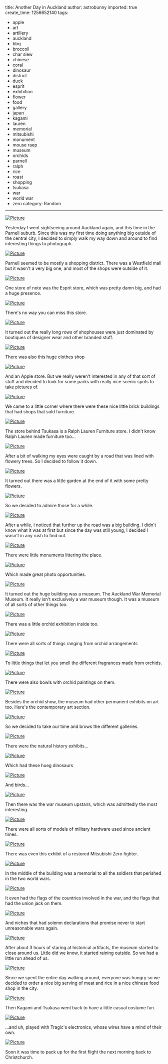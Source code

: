 title: Another Day in Auckland
author: astrobunny
imported: true
create_time: 1256652140
tags:
- apple
- art
- artillery
- auckland
- bbq
- broccoli
- char siew
- chinese
- coral
- dinosaur
- district
- duck
- esprit
- exhibition
- flower
- food
- gallery
- japan
- kagami
- lauren
- memorial
- mitsubishi
- monument
- mouse raep
- museum
- orchids
- parnell
- ralph
- rice
- roast
- shopping
- tsukasa
- war
- world war
- zero
category: Random
---
 [![](wp-uploads/2009/10/wpid-DSC_0830-500x332.jpg "Picture")](/images/wp-uploads/2009/10/wpid-DSC_0830.JPG)  
  
Yesterday I went sightseeing around Auckland again, and this time in the Parnell suburb. Since this was my first time doing anything big outside of the central city, I decided to simply walk my way down and around to find interesting things to photograph.  
<!--more-->  
 [![](wp-uploads/2009/10/wpid-DSC_0831-500x332.jpg "Picture")](/images/wp-uploads/2009/10/wpid-DSC_0831.JPG)  
  
Parnell seemed to be mostly a shopping district. There was a Westfield mall but it wasn't a very big one, and most of the shops were outside of it.  
  
 [![](wp-uploads/2009/10/wpid-DSC_0851-500x332.jpg "Picture")](/images/wp-uploads/2009/10/wpid-DSC_0851.JPG)  
  
One store of note was the Esprit store, which was pretty damn big, and had a huge presence.  
  
 [![](wp-uploads/2009/10/wpid-DSC_08561-500x332.jpg "Picture")](/images/wp-uploads/2009/10/wpid-DSC_08561.JPG)  
  
There's no way you can miss this store.  
  
 [![](wp-uploads/2009/10/wpid-DSC_0888-500x332.jpg "Picture")](/images/wp-uploads/2009/10/wpid-DSC_0888.JPG)  
  
It turned out the really long rows of shophouses were just dominated by boutiques of designer wear and other branded stuff.  
  
 [![](wp-uploads/2009/10/wpid-DSC_0898-500x332.jpg "Picture")](/images/wp-uploads/2009/10/wpid-DSC_0898.JPG)  
  
There was also this huge clothes shop  
  
 [![](wp-uploads/2009/10/wpid-DSC_0899-500x332.jpg "Picture")](/images/wp-uploads/2009/10/wpid-DSC_0899.JPG)  
  
And an Apple store. But we really weren't interested in any of that sort of stuff and decided to look for some parks with really nice scenic spots to take pictures of.  
  
 [![](wp-uploads/2009/10/wpid-DSC_0917-500x332.jpg "Picture")](/images/wp-uploads/2009/10/wpid-DSC_0917.JPG)  
  
We came to a little corner where there were these nice little brick buildings that had shops that sold furniture.  
  
 [![](wp-uploads/2009/10/wpid-DSC_0919-500x332.jpg "Picture")](/images/wp-uploads/2009/10/wpid-DSC_0919.JPG)  
  
The store behind Tsukasa is a Ralph Lauren Furniture store. I didn't know Ralph Lauren made furniture too...  
  
 [![](wp-uploads/2009/10/wpid-DSC_0930-500x332.jpg "Picture")](/images/wp-uploads/2009/10/wpid-DSC_0930.JPG)  
  
After a bit of walking my eyes were caught by a road that was lined with flowery trees. So I decided to follow it down.  
  
 [![](wp-uploads/2009/10/wpid-DSC_0936-500x332.jpg "Picture")](/images/wp-uploads/2009/10/wpid-DSC_0936.JPG)  
  
It turned out there was a little garden at the end of it with some pretty flowers.  
  
 [![](wp-uploads/2009/10/wpid-DSC_0937-500x332.jpg "Picture")](/images/wp-uploads/2009/10/wpid-DSC_0937.JPG)  
  
So we decided to admire those for a while.  
  
 [![](wp-uploads/2009/10/wpid-DSC_0941-500x332.jpg "Picture")](/images/wp-uploads/2009/10/wpid-DSC_0941.JPG)  
  
After a while, I noticed that further up the road was a big building. I didn't know what it was at first but since the day was still young, I decided I wasn't in any rush to find out.  
  
 [![](wp-uploads/2009/10/wpid-DSC_0944-500x332.jpg "Picture")](/images/wp-uploads/2009/10/wpid-DSC_0944.JPG)  
  
There were little monuments littering the place.  
  
 [![](wp-uploads/2009/10/wpid-DSC_0952-500x332.jpg "Picture")](/images/wp-uploads/2009/10/wpid-DSC_0952.JPG)  
  
Which made great photo opportunities.  
  
 [![](wp-uploads/2009/10/wpid-DSC_0956-500x332.jpg "Picture")](/images/wp-uploads/2009/10/wpid-DSC_0956.JPG)  
  
It turned out the huge building was a museum. The Auckland War Memorial Museum. It really isn't exclusively a war museum though. It was a museum of all sorts of other things too.  
  
 [![](wp-uploads/2009/10/wpid-DSC_0980-500x332.jpg "Picture")](/images/wp-uploads/2009/10/wpid-DSC_0980.JPG)  
  
There was a little orchid exhibition inside too.  
  
 [![](wp-uploads/2009/10/wpid-DSC_0058-500x332.jpg "Picture")](/images/wp-uploads/2009/10/wpid-DSC_0058.JPG)  
  
There were all sorts of things ranging from orchid arrangements  
  
 [![](wp-uploads/2009/10/wpid-DSC_0062-500x332.jpg "Picture")](/images/wp-uploads/2009/10/wpid-DSC_0062.JPG)  
  
To little things that let you smell the different fragrances made from orchids.  
  
 [![](wp-uploads/2009/10/wpid-DSC_0059-500x332.jpg "Picture")](/images/wp-uploads/2009/10/wpid-DSC_0059.JPG)  
  
There were also bowls with orchid paintings on them.  
  
 [![](wp-uploads/2009/10/wpid-DSC_0074-500x332.jpg "Picture")](/images/wp-uploads/2009/10/wpid-DSC_0074.JPG)  
  
Besides the orchid show, the museum had other permanent exhibits on art too. Here's the contemporary art section.  
  
 [![](wp-uploads/2009/10/wpid-DSC_0117-500x332.jpg "Picture")](/images/wp-uploads/2009/10/wpid-DSC_0117.JPG)  
  
So we decided to take our time and brows the different galleries.  
  
 [![](wp-uploads/2009/10/wpid-DSC_0123-500x332.jpg "Picture")](/images/wp-uploads/2009/10/wpid-DSC_0123.JPG)  
  
There were the natural history exhibits...  
  
 [![](wp-uploads/2009/10/wpid-DSC_02481-500x332.jpg "Picture")](/images/wp-uploads/2009/10/wpid-DSC_02481.JPG)  
  
Which had these hueg dinosaurs  
  
 [![](wp-uploads/2009/10/wpid-DSC_0251-500x332.jpg "Picture")](/images/wp-uploads/2009/10/wpid-DSC_0251.JPG)  
  
And birds...  
  
 [![](wp-uploads/2009/10/wpid-DSC_0136-500x332.jpg "Picture")](/images/wp-uploads/2009/10/wpid-DSC_0136.JPG)  
  
Then there was the war museum upstairs, which was admittedly the most interesting.  
  
 [![](wp-uploads/2009/10/wpid-DSC_0171-500x332.jpg "Picture")](/images/wp-uploads/2009/10/wpid-DSC_0171.JPG)  
  
There were all sorts of models of military hardware used since ancient times.  
  
 [![](wp-uploads/2009/10/wpid-DSC_0192-500x332.jpg "Picture")](/images/wp-uploads/2009/10/wpid-DSC_0192.JPG)  
  
There was even this exhibit of a restored Mitsubishi Zero fighter.  
  
 [![](wp-uploads/2009/10/wpid-DSC_0201-500x332.jpg "Picture")](/images/wp-uploads/2009/10/wpid-DSC_0201.JPG)  
  
In the middle of the building was a memorial to all the soldiers that perished in the two world wars.  
  
 [![](wp-uploads/2009/10/wpid-DSC_0212-Copy-500x752.jpg "Picture")](/images/wp-uploads/2009/10/wpid-DSC_0212-Copy.JPG)  
  
It even had the flags of the countries involved in the war, and the flags that had the union jack on them.  
  
 [![](wp-uploads/2009/10/wpid-DSC_02431-500x332.jpg "Picture")](/images/wp-uploads/2009/10/wpid-DSC_02431.JPG)  
  
And niches that had solemn declarations that promise never to start unreasonable wars again.  
  
 [![](wp-uploads/2009/10/wpid-DSC_0265-500x332.jpg "Picture")](/images/wp-uploads/2009/10/wpid-DSC_0265.JPG)  
  
After about 3 hours of staring at historical artifacts, the museum started to close around us. Little did we know, it started raining outside. So we had a little run ahead of us.  
  
 [![](wp-uploads/2009/10/wpid-DSC_0268-500x332.jpg "Picture")](/images/wp-uploads/2009/10/wpid-DSC_0268.JPG)  
  
Since we spent the entire day walking around, everyone was hungry so we decided to order a nice big serving of meat and rice in a nice chinese food shop in the city.  
  
 [![](wp-uploads/2009/10/wpid-DSC_02711-500x332.jpg "Picture")](/images/wp-uploads/2009/10/wpid-DSC_02711.JPG)  
  
Then Kagami and Tsukasa went back to have a little casual costume fun.  
  
 [![](wp-uploads/2009/10/wpid-DSC_02791-500x752.jpg "Picture")](/images/wp-uploads/2009/10/wpid-DSC_02791.JPG)  
  
...and uh, played with Tragic's electronics, whose wires have a mind of their own.  
  
 [![](wp-uploads/2009/10/wpid-DSC_0280-500x752.jpg "Picture")](/images/wp-uploads/2009/10/wpid-DSC_0280.JPG)  
  
Soon it was time to pack up for the first flight the next morning back to Christchurch.